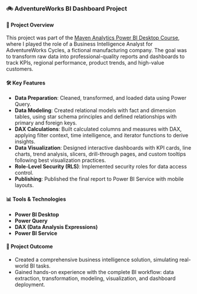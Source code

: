 ### 🚲 **AdventureWorks BI Dashboard Project**  

#### 📌 **Project Overview**  
This project was part of the [Maven Analytics Power BI Desktop Course](https://mavenanalytics.io/), where I played the role of a Business Intelligence Analyst for AdventureWorks Cycles, a fictional manufacturing company. The goal was to transform raw data into professional-quality reports and dashboards to track KPIs, regional performance, product trends, and high-value customers.

#### 🛠️ **Key Features**  
- **Data Preparation**: Cleaned, transformed, and loaded data using Power Query.  
- **Data Modeling**: Created relational models with fact and dimension tables, using star schema principles and defined relationships with primary and foreign keys.  
- **DAX Calculations**: Built calculated columns and measures with DAX, applying filter context, time intelligence, and iterator functions to derive insights.  
- **Data Visualization**: Designed interactive dashboards with KPI cards, line charts, trend analysis, slicers, drill-through pages, and custom tooltips following best visualization practices.  
- **Role-Level Security (RLS)**: Implemented security roles for data access control.  
- **Publishing**: Published the final report to Power BI Service with mobile layouts.

#### 📊 **Tools & Technologies**  
- **Power BI Desktop**  
- **Power Query**  
- **DAX (Data Analysis Expressions)**  
- **Power BI Service**  

#### 🎯 **Project Outcome**  
- Created a comprehensive business intelligence solution, simulating real-world BI tasks.  
- Gained hands-on experience with the complete BI workflow: data extraction, transformation, modeling, visualization, and dashboard deployment.  
